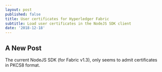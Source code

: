 ```yaml
---
layout: post
published: false
title: User certificates for Hyperledger Fabric
subtitle: Load user certificates in the NodeJS SDK client
date: '2018-12-18'
---
```

## A New Post

The current NodeJS SDK (for Fabric v1.3), only seems to admit certificates in PKCS8 format.

